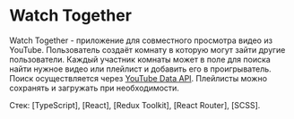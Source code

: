 # Watch Together

Watch Together - приложение для совместного просмотра видео из YouTube. Пользователь создаёт комнату в которую могут зайти другие пользователи. Каждый участник комнаты может в поле для поиска найти нужное видео или плейлист и добавить его в проигрыватель. Поиск осуществляется через [YouTube Data API](https://developers.google.com/youtube/v3?hl=ru). Плейлисты можно сохранять и загружать при необходимости.

Стек: [TypeScript], [React], [Redux Toolkit], [React Router], [SCSS].
